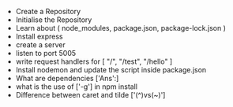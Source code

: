  - Create a Repository
 - Initialise the Repository
 - Learn about ( node_modules, package.json, package-lock.json )
 - Install express
 - create a server
 - listen to port 5005
 - write request handlers for [ "/", "/test", "/hello" ]
 - Install nodemon and update the script inside package.json
 - What are dependencies ['Ans':]
 - what is the use of ['-g'] in npm install
 - Difference between caret and tilde ['(^)vs(~)']
    